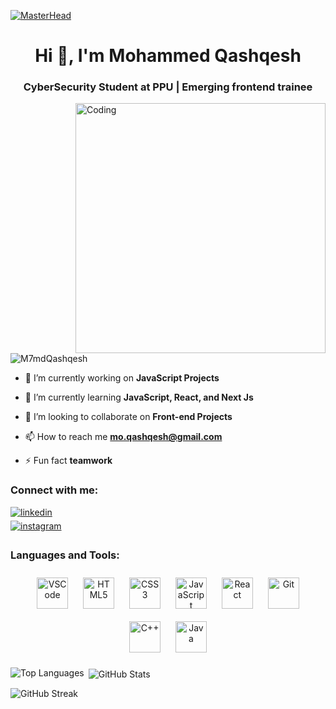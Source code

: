 [![MasterHead](https://firebasestorage.googleapis.com/v0/b/flexi-coding.appspot.com/o/dempgi7-520f8d5f-63d4-4453-8822-dbc149ae27f8.gif?alt=media&token=91c0c7b2-93c3-4029-b011-1a8703c5730d)](https://rishavchanda.io)
<h1 align="center">Hi 👋, I'm Mohammed Qashqesh</h1>
<h3 align="center">CyberSecurity Student at PPU | Emerging frontend trainee</h3>
<img align="right" alt="Coding" width="400" src="https://cdn.dribbble.com/users/1162077/screenshots/3848914/programmer.gif">


<p align="left"> <img src="https://komarev.com/ghpvc/?username=M7mdQashqesh&label=Profile%20views&color=0e75b6&style=flat" alt="M7mdQashqesh" /> </p>


- 🔭 I’m currently working on **JavaScript Projects**

- 🌱 I’m currently learning **JavaScript, React, and Next Js**

- 👯 I’m looking to collaborate on **Front-end Projects**

- 📫 How to reach me **mo.qashqesh@gmail.com**

- ⚡ Fun fact **teamwork**

<h3 align="left">Connect with me:</h3>
<p align="left">
<a href="https://www.linkedin.com/in/mohammed-qashqesh/" target="_blank">
<img src=https://img.shields.io/badge/linkedin-%231E77B5.svg?&style=for-the-badge&logo=linkedin&logoColor=white alt=linkedin style="margin-bottom: 5px;" />
</a>
<br />
<a href="https://instagram.com/m7md.coder" target="_blank">
<img src=https://img.shields.io/badge/instagram-%23000000.svg?&style=for-the-badge&logo=instagram&logoColor=white alt=instagram style="margin-bottom: 5px;" />
</a>
</p>

<h3 align="left">Languages and Tools:</h3>
<p align="center">
 <a href="https://code.visualstudio.com/" target="_blank"><img style="margin: 10px" src="https://www.svgrepo.com/show/374171/vscode.svg" alt="VSCode" height="50" /></a>
<a href="https://en.wikipedia.org/wiki/HTML5" target="_blank"><img style="margin: 10px" src="https://profilinator.rishav.dev/skills-assets/html5-original-wordmark.svg" alt="HTML5" height="50" /></a>  
<a href="https://www.w3schools.com/css/" target="_blank"><img style="margin: 10px" src="https://profilinator.rishav.dev/skills-assets/css3-original-wordmark.svg" alt="CSS3" height="50" /></a>  
<a href="https://www.javascript.com/" target="_blank"><img style="margin: 10px" src="https://profilinator.rishav.dev/skills-assets/javascript-original.svg" alt="JavaScript" height="50" /></a>  
<a href="https://reactjs.org/" target="_blank"><img style="margin: 10px" src="https://profilinator.rishav.dev/skills-assets/react-original-wordmark.svg" alt="React" height="50" /></a>  
<a href="https://github.com/" target="_blank"><img style="margin: 10px" src="https://profilinator.rishav.dev/skills-assets/git-scm-icon.svg" alt="Git" height="50" /></a>
<a href="https://www.cplusplus.com/" target="_blank"><img style="margin: 10px" src="https://profilinator.rishav.dev/skills-assets/cplusplus-original.svg" alt="C++" height="50" /></a>  
<a href="https://www.java.com/" target="_blank"><img style="margin: 10px" src="https://profilinator.rishav.dev/skills-assets/java-original-wordmark.svg" alt="Java" height="50" /></a>  
<p><img align="left" src="https://github-readme-stats.vercel.app/api/top-langs/?username=M7mdQashqesh&theme=dark&hide_border=false&include_all_commits=false&count_private=false&layout=compact" alt="Top Languages"/></p>
<p>&nbsp;<img align="center" src="https://github-readme-stats.vercel.app/api?username=M7mdQashqesh&theme=dark&hide_border=false&include_all_commits=false&count_private=false" alt="GitHub Stats" /></p>
<p><img align="center" src="https://github-readme-streak-stats.herokuapp.com/?user=M7mdQashqesh&theme=dark&hide_border=false" alt="GitHub Streak" /></p>
